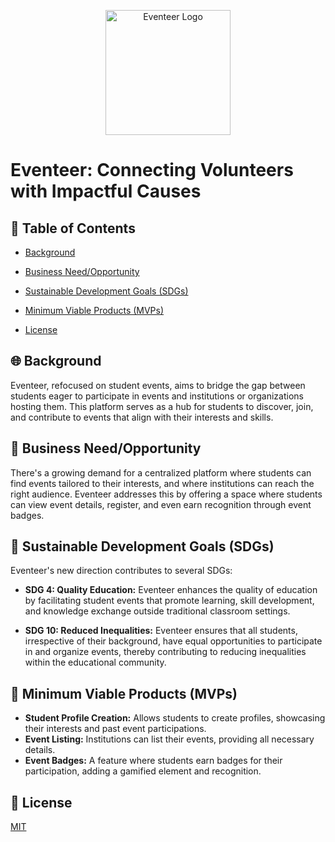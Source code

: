 <p align="center">
  <img src="https://github.com/M-Alharbi/Eventeer/blob/main/Documents/Eventeer%20Logo.png" alt="Eventeer Logo" width="200"/> <!-- Adjust the width value as needed -->
</p>


# Eventeer: Connecting Volunteers with Impactful Causes

## 📌 Table of Contents
- [Background](#background)

- [Business Need/Opportunity](#business-needopportunity)

- [Sustainable Development Goals (SDGs)](#sustainable-development-goals-sdgs)

- [Minimum Viable Products (MVPs)](#minimum-viable-products-mvps)

- [License](#license)

## 🌐 Background
Eventeer, refocused on student events, aims to bridge the gap between students eager to participate in events and institutions or organizations hosting them. This platform serves as a hub for students to discover, join, and contribute to events that align with their interests and skills.

## 💼 Business Need/Opportunity
There's a growing demand for a centralized platform where students can find events tailored to their interests, and where institutions can reach the right audience. Eventeer addresses this by offering a space where students can view event details, register, and even earn recognition through event badges.

## 🌿 Sustainable Development Goals (SDGs)
Eventeer's new direction contributes to several SDGs:

- **SDG 4: Quality Education:** Eventeer enhances the quality of education by facilitating student events that promote learning, skill development, and knowledge exchange outside traditional classroom settings.
  
- **SDG 10: Reduced Inequalities:** Eventeer ensures that all students, irrespective of their background, have equal opportunities to participate in and organize events, thereby contributing to reducing inequalities within the educational community.

## 🚀 Minimum Viable Products (MVPs)
- **Student Profile Creation:** Allows students to create profiles, showcasing their interests and past event participations.
- **Event Listing:** Institutions can list their events, providing all necessary details.
- **Event Badges:** A feature where students earn badges for their participation, adding a gamified element and recognition.


## 📜 License
[MIT](#)
